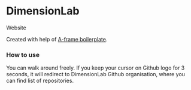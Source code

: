 # DimensionLab

Website

Created with help of [A-frame boilerplate](https://github.com/aframevr/aframe-boilerplate).

### How to use

You can walk around freely. If you keep your cursor on Github logo for 3 seconds, it will redirect to DimensionLab Github organisation, where you can find list of repositories.
